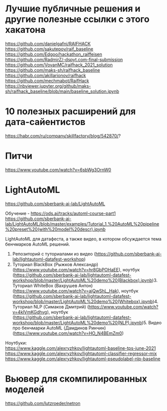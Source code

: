 # Лучшие публичные решения и другие полезные ссылки с этого хакатона

https://github.com/danielgafni/RAIFHACK  
https://github.com/sakutepov/raif_baseline  
https://github.com/Edgoo/hackathon_raiffeisen  
https://github.com/RadmirZ/-dspyt.com-final-submission  
https://github.com/VovanMC/raifhack_2021_solution  
https://github.com/maks-sh/raifhack_baseline  
https://github.com/akillarionov/raifhack  
https://github.com/mechmabot/RaifHack  
https://nbviewer.jupyter.org/github/maks-sh/raifhack_baseline/blob/main/baseline_solution.ipynb    
    
# 10 полезных расширений для дата-сайентистов  
  
https://habr.com/ru/company/skillfactory/blog/542870/?

# Питчи  
https://www.youtube.com/watch?v=6sbWg3OrnW0    
  
  
  
# LightAutoML  
https://github.com/sberbank-ai-lab/LightAutoML  
  
Обучение - https://ods.ai/tracks/automl-course-part1  
https://github.com/sberbank-ai-lab/LightAutoML/blob/master/examples/Tutorial_1.%20AutoML%20pipeline%20preset%20(with%20model%20descr).ipynb  
  
LightAutoML для датафеста, а также видео, в котором обсуждается тема бенчмарков AutoML решений.  
  
1. Репозиторий с туториалами из видео (https://github.com/sberbank-ai-lab/lightautoml-datafest-workshop)   
2. Туториал BlackBox (Рыжков Александр) (https://www.youtube.com/watch?v=hr8GbPOHaEE), ноутбук  
 (https://github.com/sberbank-ai-lab/lightautoml-datafest-workshop/blob/master/LightAutoML%20demo%20(Blackbox).ipynb)3. Туториал WhiteBox (Вахрушев Антон)   (https://www.youtube.com/watch?v=ajQwShL_Hak), ноутбук  
 (https://github.com/sberbank-ai-lab/lightautoml-datafest-workshop/blob/master/LightAutoML%20demo%20(Whitebox).ipynb)4. Туториал NLP (Симаков Дмитрий)     (https://www.youtube.com/watch?v=4klVmKGdhvg), ноутбук  
 (https://github.com/sberbank-ai-lab/lightautoml-datafest-workshop/blob/master/LightAutoML%20demo%20(NLP).ipynb)5. Видео про бенчмарки AutoML (Дамдинов Ринчин)     (https://www.youtube.com/watch?v=HO_N4BEmZm0)  
  
Ноутбуки:   
https://www.kaggle.com/alexryzhkov/lightautoml-baseline-tps-june-2021  
https://www.kaggle.com/alexryzhkov/lightautoml-classifier-regressor-mix  
https://www.kaggle.com/alexryzhkov/lightautoml-pseudolabel-nlp-baseline  

# Вьювер для скомпилированных моделей    
https://github.com/lutzroeder/netron  
  
    
